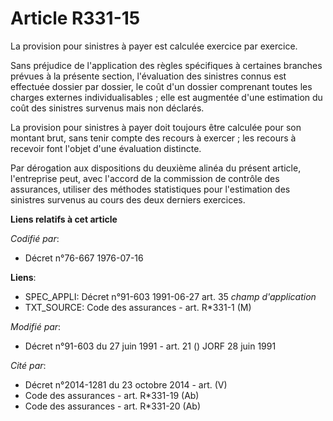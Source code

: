 # Article R331-15

La provision pour sinistres à payer est calculée exercice par exercice.

Sans préjudice de l'application des règles spécifiques à certaines branches prévues à la présente section, l'évaluation des
sinistres connus est effectuée dossier par dossier, le coût d'un dossier comprenant toutes les charges externes
individualisables ; elle est augmentée d'une estimation du coût des sinistres survenus mais non déclarés.

La provision pour sinistres à payer doit toujours être calculée pour son montant brut, sans tenir compte des recours à
exercer ; les recours à recevoir font l'objet d'une évaluation distincte.

Par dérogation aux dispositions du deuxième alinéa du présent article, l'entreprise peut, avec l'accord de la commission de
contrôle des assurances, utiliser des méthodes statistiques pour l'estimation des sinistres survenus au cours des deux
derniers exercices.

**Liens relatifs à cet article**

_Codifié par_:

  - Décret n°76-667 1976-07-16

**Liens**:

  - SPEC_APPLI: Décret n°91-603 1991-06-27 art. 35 *champ d'application*
  - TXT_SOURCE: Code des assurances - art. R*331-1 (M)

_Modifié par_:

  - Décret n°91-603 du 27 juin 1991 - art. 21 () JORF 28 juin 1991

_Cité par_:

  - Décret n°2014-1281 du 23 octobre 2014 - art. (V)
  - Code des assurances - art. R*331-19 (Ab)
  - Code des assurances - art. R*331-20 (Ab)
